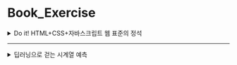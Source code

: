 # Book_Exercise

<details>
<summary>Do it! HTML+CSS+자바스크립트 웹 표준의 정석</summary>
<div>
- 고경희 (지은이) / 이지스퍼블리싱 (주) / 2022.09.30 (발행일)   
- 목차   
    - 01 웹 개발 시작하기 (2022.12.12)   
    - 02 웹 개발 환경 만들기 (2022.12.12)   
    - 03 HTML 기본 문서 만들기 (2022.12.12)   
    - 04 웹 문서에 다양한 내용 입력하기 (2022.12.12~2022.12.13)   
    - 05 입력 양식 작성하기 (2022.12.18)   
    - 06 CSS의 기본 (2022.12.19~2022.12.21)   
    - 07 텍스트를 표현하는 다양한 스타일 (2022.12.21~2022.12.27)   
    - 08 레이아웃을 구성하는 CSS 박스 모델 (2022.12.27)   
    - 09 이미지와 그러데이션 효과로 배경 꾸미기 (2022.12.27)   
    - 10 CSS 고급 선택자 (2022.12.27)   
    - 11 트랜지션과 애니메이션 (2022.12.28)   
    - 12 반응형 웹과 미디어 쿼리 (2022.12.28-2022.12.29)   
    - 13 자바스크립트와 첫 만남 (2022.12.30)   
    - 14 자바스크립트 기본 문법 (2022.12.31)   
    - 15 함수와 이벤트 (2022.12.31-2023.01.01)   
    - 16 자바스크립트와 객체 (2023.01.01)   
    - 17 문서 객체 모델(DOM) (2023.01.02)   
</div>
</details>

---

<details>
<summary>딥러닝으로 걷는 시계열 예측</summary>
<div>
- 윤영선 (지은이) / 비제이퍼블릭 (주) / 2020.02.28 (발행일)   
- 목차   
    - Chapter 02 딥러닝 시작   
        - 1에서 10까지 예측 모델 구하기   
        - 101에서 110까지 구하기   
    - Chapter 03 회귀 모델   
    - Chapter 04 회귀 모델의 판별식   
        - 회귀 모델의 판별식   
        - 회귀 모델 추가 코딩   
        - 함수형 모델   
    - Chapter 05 앙상블   
        - concatenate   
        - Merge Layer   
    - Chapter 06 회귀 모델 총정리   
        - Sequential 모델   
        - 함수형 모델   
        - 앙상블 및 기타 모델   
    - Chapter 07 RNN   
        - SimpleRNN   
        - LSTM   
        - GRU   
        - Bidirectional   
        - LSTM 레이어 연결   
    - Chapter 08 케라스 모델의 파라미터들과 기타 기법들   
        - verbose / EarlyStopping   
        - TensorBoard   
        - 모델의 Save / Load   
    - Chapter 09 RNN용 데이터 자르기   
        - split 함수 만들기(다:1)   
        - split 함수 만들기 2(다:다)   
        - split 함수 만들기 3(다입력, 다:1)   
        - split 함수 만들기 4(다입력, 다:다)   
        - split 함수 만들기 5(다입력, 다:다 두 번째)   
    - Chapter 10 RNN 모델 정리   
        - MLP DNN 모델 (다:1)   
        - MLP RNN 모델 (다:1)   
        - MLP RNN 모델 (다:다)   
        - MLP RNN 모델 (다입력 다:1)   
        - MLP DNN 모델 (다입력 다:1)   
        - MLP DNN 모델 (다입력 다:다)   
        - MLP DNN 모델 (다입력 다:다)   
        - RNN 모델 (다입력 다:다 두 번째)   
        - DNN 모델 (다입력 다:다 두 번째)   
        - RNN 모델 (다입력 다:다 세 번째)   
        - DNN 모델 (다입력 다:다 세 번째)   
    - Chapter 11 KOSPI200 데이터를 이용한 삼성전자 주가 예측   
        - 데이터 저장   
        - numpy를 pandas로 변경 후 저장   
        - numpy 데이터 불러오기   
        - DNN 구성하기   
        - LSTM 구성하기   
        - DNN 앙상블 구현하기   
        - LSTM 앙상블 구현하기   
</div>
</details>